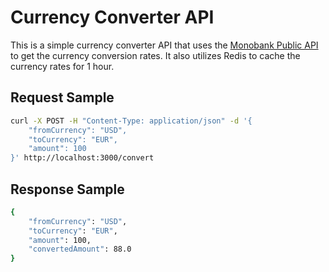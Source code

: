 # Currency Converter API

This is a simple currency converter API that uses the [Monobank Public API](https://api.monobank.ua/docs) to get the currency conversion rates. 
It also utilizes Redis to cache the currency rates for 1 hour.

## Request Sample
```bash
curl -X POST -H "Content-Type: application/json" -d '{
    "fromCurrency": "USD",
    "toCurrency": "EUR",
    "amount": 100
}' http://localhost:3000/convert
```

## Response Sample
```bash
{
    "fromCurrency": "USD",
    "toCurrency": "EUR",
    "amount": 100,
    "convertedAmount": 88.0
}
```
